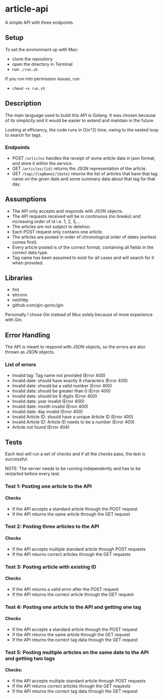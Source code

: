 # article-api
A simple API with three endpoints.

## Setup
To set the environment up with Mac:
- clone the repository
- open the directory in Terminal
- run `./run.sh`

If you run into permission issues, run:
- `chmod +x run.sh`

## Description
The main language used to build this API is Golang. It was chosen because of its simplicity and it would be easier to extend and maintain in the future.

Looking at efficiency, the code runs in O(n^2) time, owing to the nested loop to search for tags.

### Endpoints
- POST `/articles` handles the receipt of some article data in json format, and store it within the service.
- GET `/articles/{id}` returns the JSON representation of the article.
- GET `/tags/{tagName}/{date}` returns the list of articles that have that tag name on the given date and some summary data about that tag for that day.

## Assumptions
- The API only accepts and responds with JSON objects.
- The API requests received will be in continuous (no breaks) and increasing order of id i.e. 1, 2, 3,...
- The articles are not subject to deletion.
- Each POST request only contains one article.
- The articles are posted in order of chronological order of dates (earliest comes first).
- Every article posted is of the correct format, containing all fields in the correct data type.
- Tag name has been assumed to exist for all cases and will search for it when provided.

## Libraries
- fmt
- strconv
- net/http
- github.com/gin-gonic/gin

Personally I chose Gin instead of Mux solely because of more experience with Gin. 

## Error Handling
The API is meant to respond with JSON objects, so the errors are also thrown as JSON objects.

### List of errors
- Invalid tag: Tag name not provided (Error 400)
- Invalid date: should have exactly 8 characters (Error 400)
- Invalid date: should be a valid number (Error 400)
- Invalid date: should be greater than 0 (Error 400)
- Invalid date: should be 8 digits (Error 400)
- Invalid date: year invalid (Error 400)
- Invalid date: month invalid (Error 400)
- Invalid date: day invalid (Error 400)
- Invalid Article ID: should have a unique Article ID (Error 400)
- Invalid Article ID: Article ID needs to be a number (Error 400)
- Article not found (Error 404)

## Tests
Each test will run a set of checks and if all the checks pass, the test is successful.

NOTE: The server needs to be running independently and has to be restarted before every test.

### Test 1: Posting one article to the API
#### Checks
- If the API accepts a standard article through the POST request
- If the API returns the same article through the GET request

### Test 2: Posting three articles to the API
#### Checks
- If the API accepts multiple standard article through POST requests
- If the API returns correct articles through the GET requests

### Test 3: Posting article with existing ID
#### Checks
- If the API returns a valid error after the POST request
- If the API returns the correct article through the GET request

### Test 4: Posting one article to the API and getting one tag
#### Checks
- If the API accepts a standard article through the POST request
- If the API returns the same article through the GET request
- If the API returns the correct tag data through the GET request

### Test 5: Posting multiple articles on the same date to the API and getting two tags
#### Checks:
- If the API accepts multiple standard article through POST requests
- If the API returns correct articles through the GET requests
- If the API returns the correct tag data through the GET request